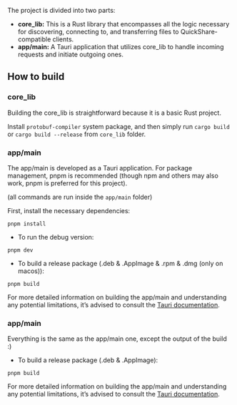 The project is divided into two parts:

- **core_lib:** This is a Rust library that encompasses all the logic necessary for discovering, connecting to, and transferring files to QuickShare-compatible clients.
- **app/main:** A Tauri application that utilizes core_lib to handle incoming requests and initiate outgoing ones.

How to build
--------------------------

### core_lib

Building the core_lib is straightforward because it is a basic Rust project.

Install `protobuf-compiler` system package, and then simply run `cargo build` or `cargo build --release` from `core_lib` folder.

### app/main

The app/main is developed as a Tauri application. For package management, pnpm is recommended (though npm and others may also work, pnpm is preferred for this project).

(all commands are run inside the `app/main` folder)

First, install the necessary dependencies:

```
pnpm install
```

- To run the debug version:

```
pnpm dev
```

- To build a release package (.deb & .AppImage & .rpm & .dmg (only on macos)):

```
pnpm build
```

For more detailed information on building the app/main and understanding any potential limitations, it’s advised to consult the [Tauri documentation](https://v2.tauri.app/start).

### app/main

Everything is the same as the app/main one, except the output of the build :)

- To build a release package (.deb & .AppImage):

```
pnpm build
```

For more detailed information on building the app/main and understanding any potential limitations, it’s advised to consult the [Tauri documentation](https://tauri.app/v1/guides/building/linux).
